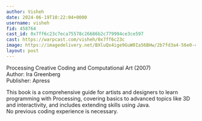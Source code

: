 ```yaml
---
author: Visheh
date: 2024-06-19T10:22:04+0000
username: visheh
fid: 458764
cast_id: 0x7ff6c23c7eca75578c26686b2c779994ce3ce597
cast: https://warpcast.com/visheh/0x7ff6c23c
image: https://imagedelivery.net/BXluQx4ige9GuW0Ia56BHw/2b7fd3a4-56e0-4e9b-52e9-fbf101dc6e00/original
layout: post
---
```

Processing Creative Coding and Computational Art (2007)  
Author: Ira Greenberg  
Publisher: Apress  
  
This book is a comprehensive guide for artists and designers to learn programming with Processing, covering basics to advanced topics like 3D and interactivity, and includes extending skills using Java.  
No previous coding experience is necessary.  

<img src='https://imagedelivery.net/BXluQx4ige9GuW0Ia56BHw/2b7fd3a4-56e0-4e9b-52e9-fbf101dc6e00/original' alt='' referrerpolicy='no-referrer'/>